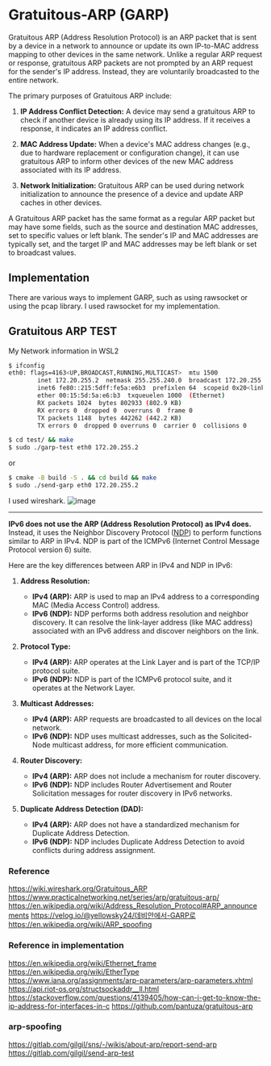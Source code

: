 # Gratuitous-ARP (GARP)
Gratuitous ARP (Address Resolution Protocol) is an ARP packet that is sent by a device in a network to announce or update its own IP-to-MAC address mapping to other devices in the same network. Unlike a regular ARP request or response, gratuitous ARP packets are not prompted by an ARP request for the sender's IP address. Instead, they are voluntarily broadcasted to the entire network.

The primary purposes of Gratuitous ARP include:

1. **IP Address Conflict Detection:** A device may send a gratuitous ARP to check if another device is already using its IP address. If it receives a response, it indicates an IP address conflict.

2. **MAC Address Update:** When a device's MAC address changes (e.g., due to hardware replacement or configuration change), it can use gratuitous ARP to inform other devices of the new MAC address associated with its IP address.

3. **Network Initialization:** Gratuitous ARP can be used during network initialization to announce the presence of a device and update ARP caches in other devices.

A Gratuitous ARP packet has the same format as a regular ARP packet but may have some fields, such as the source and destination MAC addresses, set to specific values or left blank. The sender's IP and MAC addresses are typically set, and the target IP and MAC addresses may be left blank or set to broadcast values.
## Implementation
There are various ways to implement GARP, such as using rawsocket or using the pcap library.
I used rawsocket for my implementation.

## Gratuitous ARP TEST
My Network information in WSL2
```bash
$ ifconfig
eth0: flags=4163<UP,BROADCAST,RUNNING,MULTICAST>  mtu 1500
        inet 172.20.255.2  netmask 255.255.240.0  broadcast 172.20.255.255
        inet6 fe80::215:5dff:fe5a:e6b3  prefixlen 64  scopeid 0x20<link>
        ether 00:15:5d:5a:e6:b3  txqueuelen 1000  (Ethernet)
        RX packets 1024  bytes 802933 (802.9 KB)
        RX errors 0  dropped 0  overruns 0  frame 0
        TX packets 1148  bytes 442262 (442.2 KB)
        TX errors 0  dropped 0 overruns 0  carrier 0  collisions 0
```
```bash
$ cd test/ && make
$ sudo ./garp-test eth0 172.20.255.2
```
or
```bash
$ cmake -B build -S . && cd build && make
$ sudo ./send-garp eth0 172.20.255.2
```
I used wireshark.
![image](https://github.com/cryptogus/Gratuitous-ARP/assets/60291830/403279ec-16b2-4859-9256-45596d157203)

---
**IPv6 does not use the ARP (Address Resolution Protocol) as IPv4 does.** Instead, it uses the Neighbor Discovery Protocol ([NDP](https://en.wikipedia.org/wiki/Neighbor_Discovery_Protocol)) to perform functions similar to ARP in IPv4. NDP is part of the ICMPv6 (Internet Control Message Protocol version 6) suite.

Here are the key differences between ARP in IPv4 and NDP in IPv6:

1. **Address Resolution:**
   - **IPv4 (ARP):** ARP is used to map an IPv4 address to a corresponding MAC (Media Access Control) address.
   - **IPv6 (NDP):** NDP performs both address resolution and neighbor discovery. It can resolve the link-layer address (like MAC address) associated with an IPv6 address and discover neighbors on the link.

2. **Protocol Type:**
   - **IPv4 (ARP):** ARP operates at the Link Layer and is part of the TCP/IP protocol suite.
   - **IPv6 (NDP):** NDP is part of the ICMPv6 protocol suite, and it operates at the Network Layer.

3. **Multicast Addresses:**
   - **IPv4 (ARP):** ARP requests are broadcasted to all devices on the local network.
   - **IPv6 (NDP):** NDP uses multicast addresses, such as the Solicited-Node multicast address, for more efficient communication.

4. **Router Discovery:**
   - **IPv4 (ARP):** ARP does not include a mechanism for router discovery.
   - **IPv6 (NDP):** NDP includes Router Advertisement and Router Solicitation messages for router discovery in IPv6 networks.

5. **Duplicate Address Detection (DAD):**
   - **IPv4 (ARP):** ARP does not have a standardized mechanism for Duplicate Address Detection.
   - **IPv6 (NDP):** NDP includes Duplicate Address Detection to avoid conflicts during address assignment.

### Reference
https://wiki.wireshark.org/Gratuitous_ARP
https://www.practicalnetworking.net/series/arp/gratuitous-arp/
https://en.wikipedia.org/wiki/Address_Resolution_Protocol#ARP_announcements
https://velog.io/@yellowsky24/데비안에서-GARP로
https://en.wikipedia.org/wiki/ARP_spoofing

### Reference in implementation
https://en.wikipedia.org/wiki/Ethernet_frame
https://en.wikipedia.org/wiki/EtherType
https://www.iana.org/assignments/arp-parameters/arp-parameters.xhtml
https://api.riot-os.org/structsockaddr__ll.html
https://stackoverflow.com/questions/4139405/how-can-i-get-to-know-the-ip-address-for-interfaces-in-c
https://github.com/pantuza/gratuitous-arp

### arp-spoofing
https://gitlab.com/gilgil/sns/-/wikis/about-arp/report-send-arp
https://gitlab.com/gilgil/send-arp-test